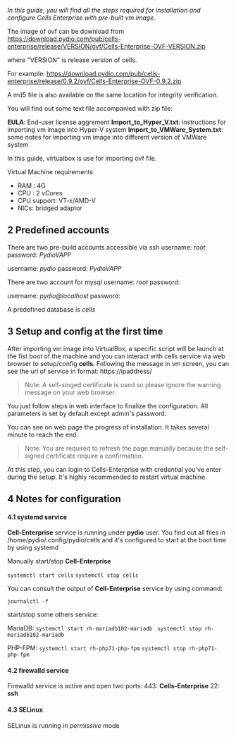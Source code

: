 _In this guide, you will find all the steps required for installation and configure Cells Enterprise with pre-built vm image._

The image of ovf can be download from https://download.pydio.com/pub/cells-enterprise/release/VERSION/ovf/Cells-Enterprise-OVF-VERSION.zip

where "VERSION" is release version of cells.

For example: https://download.pydio.com/pub/cells-enterprise/release/0.9.2/ovf/Cells-Enterprise-OVF-0.9.2.zip

A md5 file is also available on the same location for integrity verification.

You will find out some text file accompanied with zip file:

**EULA**: End-user license aggrement
**Import_to_Hyper_V.txt**: instructions for importing vm image into Hyper-V system
**Import_to_VMWare_System.txt**: some notes for importing vm image into different version of VMWare system

In this guide, virtualbox is use for importing ovf file.

Virtual Machine requirements

- RAM : 4G
- CPU : 2 vCores
- CPU support: VT-x/AMD-V
- NICs: bridged adaptor

## 2 Predefined accounts

There are two pre-build accounts accessible via ssh
username: *root*
password: *PydioVAPP*

username: *pydio*
password: *PydioVAPP*

There are two account for mysql
username: *root*
password:

username: *pydio@localhost*
password:

A predefined database is *cells*


## 3 Setup and config at the first time
After importing vm image into VirtualBox, a specific script will be launch at the fist boot of the machine and you can interact with cells service via web browser to setup/config **cells**. Following the message in vm screen, you can see the url of service in format: https://ipaddress/

> Note: A self-singed certificate is used so please ignore the warning message on your web browser.

You just follow steps in web interface to finalize the configuration. All parameters is set by default except admin's password.

You can see on web page the progress of installation. It takes several minute to reach the end.

> Note: You are required to refresh the page manually because the self-signed certificate require a confirmation.

At this step, you can login to Cells-Enterprise with credential you've enter during the setup. It's highly recommended to restart virtual machine.

## 4 Notes for configuration

#### 4.1 systemd service
**Cell-Enterprise** service is running under **pydio** user. You find out all files in /home/pydio/.config/pydio/cells and it's configured to start at the boot time by using systemd

Manually start/stop **Cell-Enterprise**

`systemctl start cells`
`systemctl stop cells`

You can consult the output of **Cell-Enterprise** service by using command:

`journalctl -f `

start/stop some others service:

MariaDB: 
`systemctl start rh-mariadb102-mariadb `
`systemctl stop rh-mariadb102-mariadb `

PHP-FPM:
`systemctl start rh-php71-php-fpm`
`systemctl stop rh-php71-php-fpm`

#### 4.2 firewalld service

Firewalld service is active and open two ports:
443: **Cells-Enterprise**
22: **ssh**

#### 4.3 SELinux

SELinux is running in *permissive* mode
